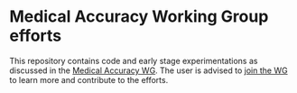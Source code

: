 # Medical Accuracy Working Group efforts

This repository contains code and early stage experimentations as discussed in the [Medical Accuracy WG](https://mlcommons.org/en/groups/research-medical/). The user is advised to [join the WG](https://mlcommons.org/en/get-involved/) to learn more and contribute to the efforts. 
